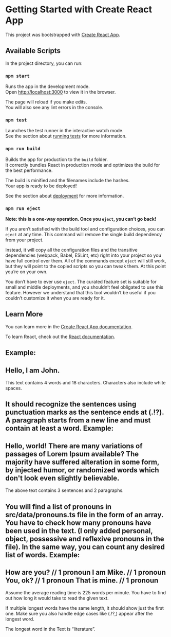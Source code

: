 # Getting Started with Create React App

This project was bootstrapped with [Create React App](https://github.com/facebook/create-react-app).

## Available Scripts

In the project directory, you can run:

### `npm start`

Runs the app in the development mode.\
Open [http://localhost:3000](http://localhost:3000) to view it in the browser.

The page will reload if you make edits.\
You will also see any lint errors in the console.

### `npm test`

Launches the test runner in the interactive watch mode.\
See the section about [running tests](https://facebook.github.io/create-react-app/docs/running-tests) for more information.

### `npm run build`

Builds the app for production to the `build` folder.\
It correctly bundles React in production mode and optimizes the build for the best performance.

The build is minified and the filenames include the hashes.\
Your app is ready to be deployed!

See the section about [deployment](https://facebook.github.io/create-react-app/docs/deployment) for more information.

### `npm run eject`

**Note: this is a one-way operation. Once you `eject`, you can’t go back!**

If you aren’t satisfied with the build tool and configuration choices, you can `eject` at any time. This command will remove the single build dependency from your project.

Instead, it will copy all the configuration files and the transitive dependencies (webpack, Babel, ESLint, etc) right into your project so you have full control over them. All of the commands except `eject` will still work, but they will point to the copied scripts so you can tweak them. At this point you’re on your own.

You don’t have to ever use `eject`. The curated feature set is suitable for small and middle deployments, and you shouldn’t feel obligated to use this feature. However we understand that this tool wouldn’t be useful if you couldn’t customize it when you are ready for it.

## Learn More

You can learn more in the [Create React App documentation](https://facebook.github.io/create-react-app/docs/getting-started).

To learn React, check out the [React documentation](https://reactjs.org/).

<!-- 1)Quick Test to Count Words and Characters -->
Example:
----
Hello, I  am John.
----
This text contains 4 words and 18 characters. Characters also include white spaces.

<!-- 2)Quick Test to Count Sentences and Paragraphs -->
It should recognize the sentences using punctuation marks as the sentence ends at (.!?). A paragraph starts from a new line and must contain at least a word.
Example:
----
Hello, world! There are many variations of passages of Lorem Ipsum available?
The majority have suffered alteration in some form, by injected humor, or randomized words which don't look even slightly believable.
----
The above text contains 3 sentences and 2 paragraphs.

<!-- 3)Quick Test to Check Pronouns -->
You will find a list of pronouns in src/data/pronouns.ts file in the form of an array. You have to check how many pronouns have been used in the text. (I only added personal, object, possessive and reflexive pronouns in the file). In the same way, you can count any desired list of words.
Example:
----
How are you?  // 1 pronoun
I am Mike.    // 1 pronoun
You, ok?     // 1 pronoun
That is mine. // 1 pronoun
----


<!-- 4)Calculate the Average Reading Time -->
Assume the average reading time is 225 words per minute. You have to find out how long it would take to read the given text.

<!-- 5)Find Longest Word in the Text -->
 If multiple longest words have the same length, it should show just the first one. Make sure you also handle edge cases like (.!?,) appear after the longest word.

<!-- 6)Quick Test to Check Longest Word -->
The longest word in the Text is “literature”.
